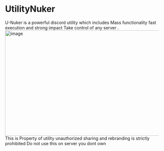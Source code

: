 # UtilityNuker
U-Nuker is a powerful discord utility which includes Mass functionality fast execution and strong impact Take control of any server .
<img width="961" height="345" alt="image" src="https://github.com/user-attachments/assets/f5d2ef59-12cc-4cdf-8b18-a8fa99533a65" />
This is Property of utility unauthorized sharing and rebranding is strictly prohibited 
Do not use this on server you dont own 
